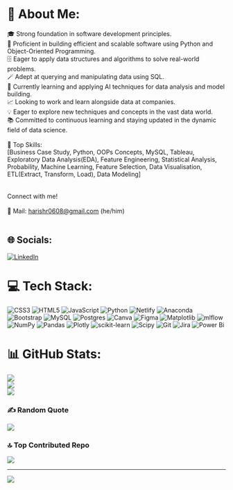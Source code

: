 # 💫 About Me:
🎓 Strong foundation in software development principles.<br>🐍 Proficient in building efficient and scalable software using Python and Object-Oriented Programming.<br>🗄️ Eager to apply data structures and algorithms to solve real-world problems.<br>🪄 Adept at querying and manipulating data using SQL.<br>🧠 Currently learning and applying AI techniques for data analysis and model building.<br>📈 Looking to work and learn alongside data at companies.<br>💡 Eager to explore new techniques and concepts in the vast data world.<br>📚 Committed to continuous learning and staying updated in the dynamic field of data science.<br><br>💎 Top Skills: <br>[Business Case Study, Python, OOPs Concepts, MySQL, Tableau, Exploratory Data Analysis(EDA), Feature Engineering, Statistical Analysis, Probability, Machine Learning, Feature Selection, Data Visualisation, ETL(Extract, Transform, Load), Data Modeling]<br><br><br>Connect with me!<br><br>📩 Mail: harishr0608@gmail.com (he/him)<br><br>


## 🌐 Socials:
[![LinkedIn](https://img.shields.io/badge/LinkedIn-%230077B5.svg?logo=linkedin&logoColor=white)](https://www.linkedin.com/in/harishr0608/) 

# 💻 Tech Stack:
![CSS3](https://img.shields.io/badge/css3-%231572B6.svg?style=plastic&logo=css3&logoColor=white) ![HTML5](https://img.shields.io/badge/html5-%23E34F26.svg?style=plastic&logo=html5&logoColor=white) ![JavaScript](https://img.shields.io/badge/javascript-%23323330.svg?style=plastic&logo=javascript&logoColor=%23F7DF1E) ![Python](https://img.shields.io/badge/python-3670A0?style=plastic&logo=python&logoColor=ffdd54) ![Netlify](https://img.shields.io/badge/netlify-%23000000.svg?style=plastic&logo=netlify&logoColor=#00C7B7) ![Anaconda](https://img.shields.io/badge/Anaconda-%2344A833.svg?style=plastic&logo=anaconda&logoColor=white) ![Bootstrap](https://img.shields.io/badge/bootstrap-%238511FA.svg?style=plastic&logo=bootstrap&logoColor=white) ![MySQL](https://img.shields.io/badge/mysql-4479A1.svg?style=plastic&logo=mysql&logoColor=white) ![Postgres](https://img.shields.io/badge/postgres-%23316192.svg?style=plastic&logo=postgresql&logoColor=white) ![Canva](https://img.shields.io/badge/Canva-%2300C4CC.svg?style=plastic&logo=Canva&logoColor=white) ![Figma](https://img.shields.io/badge/figma-%23F24E1E.svg?style=plastic&logo=figma&logoColor=white) ![Matplotlib](https://img.shields.io/badge/Matplotlib-%23ffffff.svg?style=plastic&logo=Matplotlib&logoColor=black) ![mlflow](https://img.shields.io/badge/mlflow-%23d9ead3.svg?style=plastic&logo=numpy&logoColor=blue) ![NumPy](https://img.shields.io/badge/numpy-%23013243.svg?style=plastic&logo=numpy&logoColor=white) ![Pandas](https://img.shields.io/badge/pandas-%23150458.svg?style=plastic&logo=pandas&logoColor=white) ![Plotly](https://img.shields.io/badge/Plotly-%233F4F75.svg?style=plastic&logo=plotly&logoColor=white) ![scikit-learn](https://img.shields.io/badge/scikit--learn-%23F7931E.svg?style=plastic&logo=scikit-learn&logoColor=white) ![Scipy](https://img.shields.io/badge/SciPy-%230C55A5.svg?style=plastic&logo=scipy&logoColor=%white) ![Git](https://img.shields.io/badge/git-%23F05033.svg?style=plastic&logo=git&logoColor=white) ![Jira](https://img.shields.io/badge/jira-%230A0FFF.svg?style=plastic&logo=jira&logoColor=white) ![Power Bi](https://img.shields.io/badge/power_bi-F2C811?style=plastic&logo=powerbi&logoColor=black)
# 📊 GitHub Stats:
![](https://github-readme-stats.vercel.app/api?username=Harishr0608&theme=blueberry&hide_border=false&include_all_commits=false&count_private=false)<br/>
![](https://github-readme-streak-stats.herokuapp.com/?user=Harishr0608&theme=blueberry&hide_border=false)<br/>
![](https://github-readme-stats.vercel.app/api/top-langs/?username=Harishr0608&theme=blueberry&hide_border=false&include_all_commits=false&count_private=false&layout=compact)

### ✍️ Random Quote
![](https://quotes-github-readme.vercel.app/api?type=horizontal&theme=radical)

### 🔝 Top Contributed Repo
![](https://github-contributor-stats.vercel.app/api?username=Harishr0608&limit=5&theme=dark&combine_all_yearly_contributions=true)

---
[![](https://visitcount.itsvg.in/api?id=Harishr0608&icon=1&color=11)](https://visitcount.itsvg.in)

<!-- Proudly created with GPRM ( https://gprm.itsvg.in ) -->

